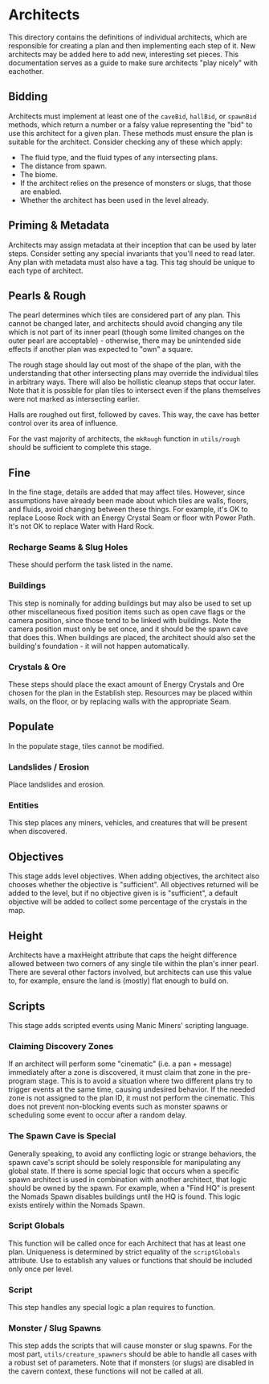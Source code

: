 # Architects

This directory contains the definitions of individual architects, which are responsible for creating a plan and then implementing each step of it. New architects may be added here to add new, interesting set pieces. This documentation serves as a guide to make sure architects "play nicely" with eachother.

## Bidding

Architects must implement at least one of the `caveBid`, `hallBid`, or `spawnBid` methods, which return a number or a falsy value representing the "bid" to use this architect for a given plan. These methods must ensure the plan is suitable for the architect. Consider checking any of these which apply:

- The fluid type, and the fluid types of any intersecting plans.
- The distance from spawn.
- The biome.
- If the architect relies on the presence of monsters or slugs, that those are enabled.
- Whether the architect has been used in the level already.

## Priming & Metadata

Architects may assign metadata at their inception that can be used by later steps. Consider setting any special invariants that you'll need to read later. Any plan with metadata must also have a tag. This tag should be unique to each type of architect.

## Pearls & Rough

The pearl determines which tiles are considered part of any plan. This cannot be changed later, and architects should avoid changing any tile which is not part of its inner pearl (though some limited changes on the outer pearl are acceptable) - otherwise, there may be unintended side effects if another plan was expected to "own" a square.

The rough stage should lay out most of the shape of the plan, with the understanding that other intersecting plans may override the individual tiles in arbitrary ways. There will also be hollistic cleanup steps that occur later. Note that it is possible for plan tiles to intersect even if the plans themselves were not marked as intersecting earlier.

Halls are roughed out first, followed by caves. This way, the cave has better control over its area of influence.

For the vast majority of architects, the `mkRough` function in `utils/rough` should be sufficient to complete this stage.

## Fine

In the fine stage, details are added that may affect tiles. However, since assumptions have already been made about which tiles are walls, floors, and fluids, avoid changing between these things. For example, it's OK to replace Loose Rock with an Energy Crystal Seam or floor with Power Path. It's not OK to replace Water with Hard Rock.

### Recharge Seams & Slug Holes

These should perform the task listed in the name.

### Buildings

This step is nominally for adding buildings but may also be used to set up other miscellaneous fixed position items such as open cave flags or the camera position, since those tend to be linked with buildings. Note the camera position must only be set once, and it should be the spawn cave that does this. When buildings are placed, the architect should also set the building's foundation - it will not happen automatically.

### Crystals & Ore

These steps should place the exact amount of Energy Crystals and Ore chosen for the plan in the Establish step. Resources may be placed within walls, on the floor, or by replacing walls with the appropriate Seam.

## Populate

In the populate stage, tiles cannot be modified.

### Landslides / Erosion

Place landslides and erosion.

### Entities

This step places any miners, vehicles, and creatures that will be present when discovered.

## Objectives

This stage adds level objectives. When adding objectives, the architect also chooses whether the objective is "sufficient". All objectives returned will be added to the level, but if no objective given is is "sufficient", a default objective will be added to collect some percentage of the crystals in the map.

## Height

Architects have a maxHeight attribute that caps the height difference allowed between two corners of any single tile within the plan's inner pearl. There are several other factors involved, but architects can use this value to, for example, ensure the land is (mostly) flat enough to build on.

## Scripts

This stage adds scripted events using Manic Miners' scripting language.

### Claiming Discovery Zones

If an architect will perform some "cinematic" (i.e. a pan + message) immediately after a zone is discovered, it must claim that zone in the pre-program stage. This is to avoid a situation where two different plans try to trigger events at the same time, causing undesired behavior. If the needed zone is not assigned to the plan ID, it must not perform the cinematic. This does not prevent non-blocking events such as monster spawns or scheduling some event to occur after a random delay.

### The Spawn Cave is Special

Generally speaking, to avoid any conflicting logic or strange behaviors, the spawn cave's script should be solely responsible for manipulating any global state. If there is some special logic that occurs when a specific spawn architect is used in combination with another architect, that logic should be owned by the spawn. For example, when a "Find HQ" is present the Nomads Spawn disables buildings until the HQ is found. This logic exists entirely within the Nomads Spawn.

### Script Globals

This function will be called once for each Architect that has at least one plan. Uniqueness is determined by strict equality of the `scriptGlobals` attribute. Use to establish any values or functions that should be included only once per level.

### Script

This step handles any special logic a plan requires to function.

### Monster / Slug Spawns

This step adds the scripts that will cause monster or slug spawns. For the most part, `utils/creature_spawners` should be able to handle all cases with a robust set of parameters. Note that if monsters (or slugs) are disabled in the cavern context, these functions will not be called at all.